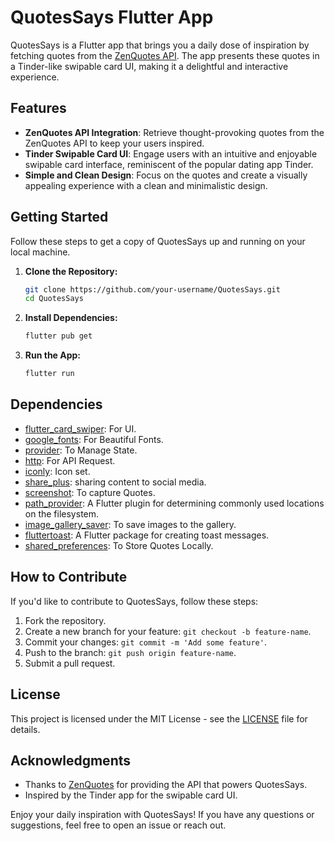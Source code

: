 # QuotesSays Flutter App

QuotesSays is a Flutter app that brings you a daily dose of inspiration by fetching quotes from the [ZenQuotes API](https://zenquotes.io/api). The app presents these quotes in a Tinder-like swipable card UI, making it a delightful and interactive experience.

## Features

- **ZenQuotes API Integration**: Retrieve thought-provoking quotes from the ZenQuotes API to keep your users inspired.
- **Tinder Swipable Card UI**: Engage users with an intuitive and enjoyable swipable card interface, reminiscent of the popular dating app Tinder.
- **Simple and Clean Design**: Focus on the quotes and create a visually appealing experience with a clean and minimalistic design.

## Getting Started

Follow these steps to get a copy of QuotesSays up and running on your local machine.

1. **Clone the Repository:**
   ```bash
   git clone https://github.com/your-username/QuotesSays.git
   cd QuotesSays
   ```

2. **Install Dependencies:**
   ```bash
   flutter pub get
   ```

3. **Run the App:**
   ```bash
   flutter run
   ```

## Dependencies

- [flutter_card_swiper](https://pub.dev/packages/flutter_swiper): For UI.
- [google_fonts](https://pub.dev/packages/google_fonts): For Beautiful Fonts.
- [provider](https://pub.dev/packages/provider): To Manage State.
- [http](https://pub.dev/packages/http): For API Request.
- [iconly](https://pub.dev/packages/iconly): Icon set.
- [share_plus](https://pub.dev/packages/share_plus): sharing content to social media.
- [screenshot](https://pub.dev/packages/screenshot): To capture Quotes.
- [path_provider](https://pub.dev/packages/path_provider): A Flutter plugin for determining commonly used locations on the filesystem.
- [image_gallery_saver](https://pub.dev/packages/image_gallery_saver): To save images to the gallery.
- [fluttertoast](https://pub.dev/packages/fluttertoast): A Flutter package for creating toast messages.
- [shared_preferences](https://pub.dev/packages/shared_preferences): To Store Quotes Locally.

## How to Contribute

If you'd like to contribute to QuotesSays, follow these steps:

1. Fork the repository.
2. Create a new branch for your feature: `git checkout -b feature-name`.
3. Commit your changes: `git commit -m 'Add some feature'`.
4. Push to the branch: `git push origin feature-name`.
5. Submit a pull request.

## License

This project is licensed under the MIT License - see the [LICENSE](LICENSE) file for details.

## Acknowledgments

- Thanks to [ZenQuotes](https://zenquotes.io/) for providing the API that powers QuotesSays.
- Inspired by the Tinder app for the swipable card UI.

Enjoy your daily inspiration with QuotesSays! If you have any questions or suggestions, feel free to open an issue or reach out.
